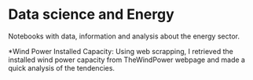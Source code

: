 # Data science and Energy
Notebooks with data, information and analysis about the energy sector.

*Wind Power Installed Capacity: Using web scrapping, I retrieved the installed wind power capacity from TheWindPower webpage and made a quick analysis of the tendencies. 
